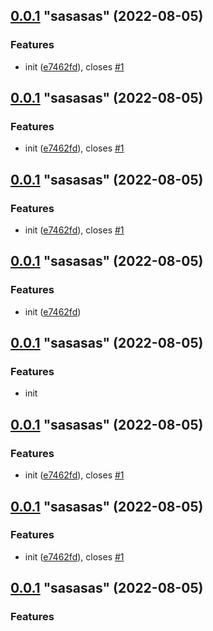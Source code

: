 ## [0.0.1](https://github.com/Saber-Kurama/czgit-playground/compare/e7462fd6ee4d2134b1476d69917596819e01b622...v0.0.1) "sasasas" (2022-08-05)


### Features

* init ([e7462fd](https://github.com/Saber-Kurama/czgit-playground/commit/e7462fd6ee4d2134b1476d69917596819e01b622)), closes [#1](https://github.com/Saber-Kurama/czgit-playground/issues/1)



## [0.0.1](https://github.com/Saber-Kurama/czgit-playground/compare/e7462fd6ee4d2134b1476d69917596819e01b622...v0.0.1) "sasasas" (2022-08-05)


### Features

* init ([e7462fd](https://github.com/Saber-Kurama/czgit-playground/commit/e7462fd6ee4d2134b1476d69917596819e01b622)), closes [#1](https://github.com/Saber-Kurama/czgit-playground/issues/1)



## [0.0.1](https://github.com/Saber-Kurama/czgit-playground/compare/e7462fd6ee4d2134b1476d69917596819e01b622...v0.0.1) "sasasas" (2022-08-05)


### Features

* init ([e7462fd](https://github.com/Saber-Kurama/czgit-playground/commit/e7462fd6ee4d2134b1476d69917596819e01b622)), closes [#1](https://github.com/Saber-Kurama/czgit-playground/issues/1)



## [0.0.1](https://github.com/Saber-Kurama/czgit-playground/compare/e7462fd6ee4d2134b1476d69917596819e01b622...v0.0.1) "sasasas" (2022-08-05)


### Features

* init ([e7462fd](https://github.com/Saber-Kurama/czgit-playground/commit/e7462fd6ee4d2134b1476d69917596819e01b622))





## [0.0.1](https://github.com/Saber-Kurama/czgit-playground/compare/e7462fd6ee4d2134b1476d69917596819e01b622...v0.0.1) "sasasas" (2022-08-05)


### Features

* init





## [0.0.1](https://github.com/Saber-Kurama/czgit-playground/compare/e7462fd6ee4d2134b1476d69917596819e01b622...v0.0.1) "sasasas" (2022-08-05)


### Features

* init ([e7462fd](https://github.com/Saber-Kurama/czgit-playground/commit/e7462fd6ee4d2134b1476d69917596819e01b622)), closes [#1](https://github.com/Saber-Kurama/czgit-playground/issues/1)



## [0.0.1](https://github.com/Saber-Kurama/czgit-playground/compare/e7462fd6ee4d2134b1476d69917596819e01b622...v0.0.1) "sasasas" (2022-08-05)


### Features

* init ([e7462fd](https://github.com/Saber-Kurama/czgit-playground/commit/e7462fd6ee4d2134b1476d69917596819e01b622)), closes [#1](https://github.com/Saber-Kurama/czgit-playground/issues/1)



## [0.0.1](https://github.com/Saber-Kurama/czgit-playground/compare/e7462fd6ee4d2134b1476d69917596819e01b622...v0.0.1) "sasasas" (2022-08-05)


### Features





